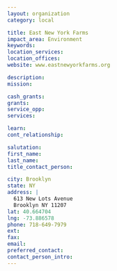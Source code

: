 ```yaml
---
layout: organization
category: local

title: East New York Farms
impact_area: Environment
keywords: 
location_services: 
location_offices: 
website: www.eastnewyorkfarms.org

description: 
mission: 

cash_grants: 
grants: 
service_opp: 
services: 

learn: 
cont_relationship: 

salutation: 
first_name: 
last_name: 
title_contact_person: 

city: Brooklyn
state: NY
address: |
  613 New Lots Avenue  
  Brooklyn NY 11207
lat: 40.664704
lng: -73.886578
phone: 718-649-7979
ext: 
fax: 
email: 
preferred_contact: 
contact_person_intro: 
---
```

